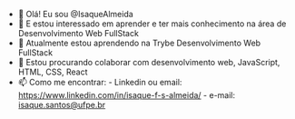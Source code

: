 - 👋 Olá! Eu sou @IsaqueAlmeida
- 👀 E estou interessado em aprender e ter mais conhecimento na área de Desenvolvimento Web FullStack
- 🌱 Atualmente estou aprendendo na Trybe Desenvolvimento Web FullStack
- 💞️ Estou procurando colaborar com desenvolvimento web, JavaScript, HTML, CSS, React
- 📫 Como me encontrar: 
                        -   Linkedin ou email: https://www.linkedin.com/in/isaque-f-s-almeida/
                        -   e-mail: isaque.santos@ufpe.br

<!---
IsaqueAlmeida/IsaqueAlmeida is a ✨ special ✨ repository because its `README.md` (this file) appears on your GitHub profile.
You can click the Preview link to take a look at your changes.
--->
